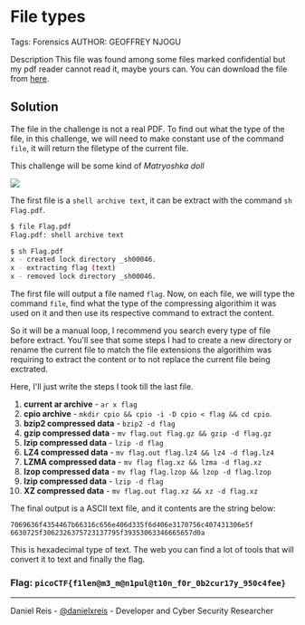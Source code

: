# File types
Tags: Forensics
AUTHOR: GEOFFREY NJOGU

Description
This file was found among some files marked confidential but my pdf reader cannot read it, maybe yours can.
You can download the file from [here](Flag.pdf).

## Solution

The file in the challenge is not a real PDF. To find out what the type of the file, in this challenge, we will need to make constant use of the command `file`, it will return the filetype of the current file. 

This challenge will be some kind of *Matryoshka doll*

![](https://upload.wikimedia.org/wikipedia/commons/thumb/7/71/Russian-Matroshka.jpg/200px-Russian-Matroshka.jpg)

The first file is a `shell archive text`, it can be extract with the command `sh Flag.pdf`.

```bash
$ file Flag.pdf
Flag.pdf: shell archive text

$ sh Flag.pdf
x - created lock directory _sh00046.
x - extracting flag (text)
x - removed lock directory _sh00046.
```

The first file will output a file named `flag`. Now, on each file, we will type the command `file`, find what the type of the compressing algorithim it was used on it and then use its respective command to extract the content.

So it will be a manual loop, I recommend you search every type of file before extract. You'll see that some steps I had to create a new directory or rename the current file to match the file extensions the algorithim was requiring to extract the content or to not replace the current file being exctrated.

Here, I'll just write the steps I took till the last file.

1. **current ar archive** - `ar x flag `
2. **cpio archive** - `mkdir cpio && cpio -i -D cpio < flag && cd cpio`.
3. **bzip2 compressed data** - `bzip2 -d flag` 
4. **gzip compressed data** - `mv flag.out flag.gz && gzip -d flag.gz`
5. **lzip compressed data** - `lzip -d flag`
6. **LZ4 compressed data** - `mv flag.out flag.lz4 && lz4 -d flag.lz4`
7. **LZMA compressed data** - `mv flag flag.xz && lzma -d flag.xz`
8. **lzop compressed data** - `mv flag flag.lzop && lzop -d flag.lzop`
9. **lzip compressed data** - `lzip -d flag`
10. **XZ compressed data** - `mv flag.out flag.xz && xz -d flag.xz`

The final output is a ASCII text file, and it contents are the string below:

```
7069636f4354467b66316c656e406d335f6d406e3170756c407431306e5f
6630725f3062326375723137795f39353063346665657d0a
```

This is hexadecimal type of text. The web you can find a lot of tools that will convert it to text and finally the flag.

### Flag: `picoCTF{f1len@m3_m@n1pul@t10n_f0r_0b2cur17y_950c4fee}`

---
Daniel Reis - [@danielxreis](https://twitter.com/DanielXReis) - Developer and Cyber Security Researcher